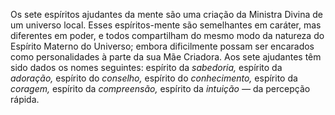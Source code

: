 ﻿Os sete espíritos ajudantes da mente são uma criação da Ministra Divina de um universo local. Esses espíritos-mente são semelhantes em caráter, mas diferentes em poder, e todos compartilham do mesmo modo da natureza do Espírito Materno do Universo; embora dificilmente possam ser encarados como personalidades à parte da sua Mãe Criadora. Aos sete ajudantes têm sido dados os nomes seguintes: espírito da *sabedoria,* espírito da *adoração,* espírito do *conselho,* espírito do *conhecimento,* espírito da *coragem,* espírito da *compreensão,* espírito da *intuição —* da percepção rápida.